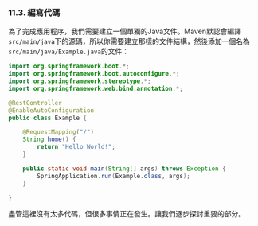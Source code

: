 ### 11.3. 編寫代碼

為了完成應用程序，我們需要建立一個單獨的Java文件。Maven默認會編譯`src/main/java`下的源碼，所以你需要建立那樣的文件結構，然後添加一個名為`src/main/java/Example.java`的文件：
```java
import org.springframework.boot.*;
import org.springframework.boot.autoconfigure.*;
import org.springframework.stereotype.*;
import org.springframework.web.bind.annotation.*;

@RestController
@EnableAutoConfiguration
public class Example {

    @RequestMapping("/")
    String home() {
        return "Hello World!";
    }

    public static void main(String[] args) throws Exception {
        SpringApplication.run(Example.class, args);
    }

}
```
盡管這裡沒有太多代碼，但很多事情正在發生。讓我們逐步探討重要的部分。
